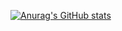 [![Anurag's GitHub stats](https://github-readme-stats.vercel.app/api?username=S222em)](https://github.com/anuraghazra/github-readme-stats)

